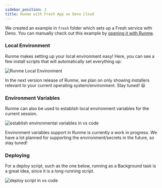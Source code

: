 ```yaml
---
sidebar_position: 2
title: Runme with Fresh App on Deno Cloud
---
```


We created an example in `fresh` folder which sets up a Fresh service with Deno. You can manually check out this example by [opening it with Runme](https://runme.dev/api/runme?repository=https%3A%2F%2Fgithub.com%2Fstateful%2Fvscode-runme.git&fileToOpen=examples%2Ffresh%2FREADME.md).

### **Local Environment**

Runme makes setting up your local environment easy! Here, you can see a few install scripts that will automatically set everything up:

![Runme Local Environment](../../static/img/runme-local-enviroment.png)

In the next version release of Runme, we plan on only showing installers relevant to your current operating system/environment. Stay tuned! 😃

### **Environment Variables**

Runme can also be used to establish local environment variables for the current session.

![establish environmental variables in vs code](../../static/img/environmental-variables-vs-code.png)

Environment variables support in Runme is currently a work in progress. We have a lot planned for supporting the environment/secrets in the future, so stay tuned!

### **Deploying**

For a deploy script, such as the one below, running as a Background task is a great idea, since it is a long-running script.

![deploy script in vs code](../../static/img/deploying-a-script.png)
